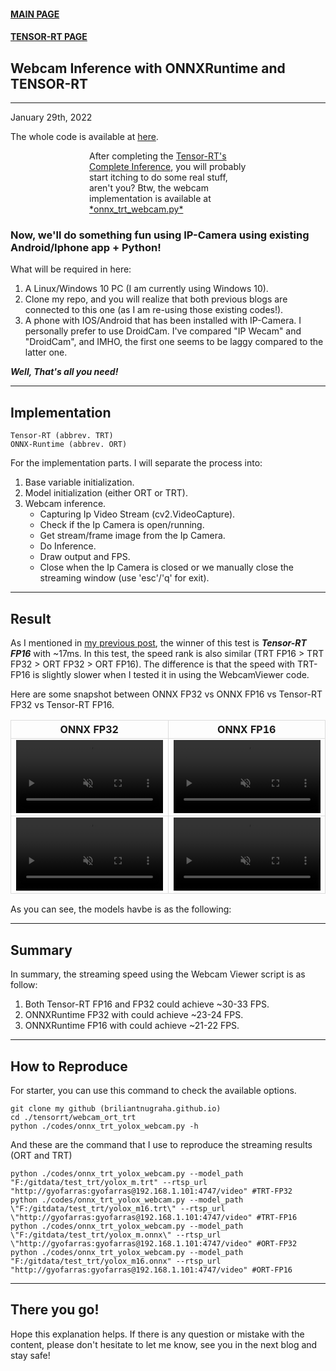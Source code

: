 <style>
  .center {
    display: block;
    margin-left: auto;
    margin-right: auto;
    width: 50%;
  }

  td, th {
  border: 1px solid #dddddd;
  /* padding: 8px; */
}
</style>

<div>
  <lic><a href="../../"><h4>MAIN PAGE</h4></a></lic>
  <lic><a href="../"><h4>TENSOR-RT PAGE</h4></a></lic>
</div>

## Webcam Inference with ONNXRuntime and TENSOR-RT
---
January 29th, 2022

The whole code is available at <a href="./codes/">here</a>.

<p class="center">
    After completing the <a href="../understand_trt_complete">Tensor-RT's Complete Inference</a>, you will probably start itching to do some real stuff, aren't you?
    Btw, the webcam implementation is available at <a href="./codes/onnx_trt_webcam.py">*onnx_trt_webcam.py*</a>
</p>

### Now, we'll do something fun using IP-Camera using existing Android/Iphone app + Python!


What will be required in here:
1. A Linux/Windows 10 PC (I am currently using Windows 10).
2. Clone my repo, and you will realize that both previous blogs are connected to this one (as I am re-using those existing codes!).
3. A phone with IOS/Android that has been installed with IP-Camera. I personally prefer to use DroidCam. I've compared "IP Wecam" and "DroidCam", and IMHO, the first one seems to be laggy compared to the latter one.

***Well, That's all you need!***

---
## Implementation

``` 
Tensor-RT (abbrev. TRT)
ONNX-Runtime (abbrev. ORT)
```


For the implementation parts. I will separate the process into:
1. Base variable initialization.
2. Model initialization (either ORT or TRT).
3. Webcam inference.
    - Capturing Ip Video Stream (cv2.VideoCapture).
    - Check if the Ip Camera is open/running.
    - Get stream/frame image from the Ip Camera.
    - Do Inference.
    - Draw output and FPS.
    - Close when the Ip Camera is closed or we manually close the streaming window (use 'esc'/'q' for exit).


---
## Result

As I mentioned in <a href="./understand_trt_complete/">my previous post</a>, the winner of this test is ***Tensor-RT FP16*** with ~17ms. In this test, the speed rank is also similar (TRT FP16 > TRT FP32 > ORT FP32 > ORT FP16). The difference is that the speed with TRT-FP16 is slightly slower when I tested it in using the WebcamViewer code.

Here are some snapshot between ONNX FP32 vs ONNX FP16 vs Tensor-RT FP32 vs Tensor-RT FP16.

| ONNX FP32      | ONNX FP16 |
| :----:       |    :----:   |
| <video auto-play="true" loop="loop" muted="muted" plays-inline="true"  width="100%" height="100%"><source src="./demo_videos/demo_ort_fp32.mp4" type="video/mp4"></video>      | <video auto-play="true" loop="loop" muted="muted" plays-inline="true"  width="100%" height="100%"><source src="./demo_videos/demo_ort_fp16.mp4" type="video/mp4"></video> |  
|  <video auto-play="true" loop="loop" muted="muted" plays-inline="true"  width="100%" height="100%"><source src="./demo_videos/demo_trt_fp32.mp4" type="video/mp4"></video>   |  <video auto-play="true" loop="loop" muted="muted" plays-inline="true"  width="100%" height="100%"><source src="./demo_videos/demo_trt_fp16.mp4" type="video/mp4"></video> | 

As you can see, the models havbe is as the following:

---
## Summary

In summary, the streaming speed using the Webcam Viewer script is as follow:
1. Both Tensor-RT FP16 and FP32 could achieve ~30-33 FPS.
2. ONNXRuntime FP32 with could achieve ~23-24 FPS.
3. ONNXRuntime FP16 with could achieve ~21-22 FPS.


---
## How to Reproduce

For starter, you can use this command to check the available options.
``` 
git clone my github (briliantnugraha.github.io)
cd ./tensorrt/webcam_ort_trt
python ./codes/onnx_trt_yolox_webcam.py -h
```

And these are the command that I use to reproduce the streaming results (ORT and TRT)
```
python ./codes/onnx_trt_yolox_webcam.py --model_path "F:/gitdata/test_trt/yolox_m.trt" --rtsp_url "http://gyofarras:gyofarras@192.168.1.101:4747/video" #TRT-FP32
python ./codes/onnx_trt_yolox_webcam.py --model_path \"F:/gitdata/test_trt/yolox_m16.trt\" --rtsp_url \"http://gyofarras:gyofarras@192.168.1.101:4747/video" #TRT-FP16
python ./codes/onnx_trt_yolox_webcam.py --model_path \"F:/gitdata/test_trt/yolox_m.onnx\" --rtsp_url \"http://gyofarras:gyofarras@192.168.1.101:4747/video" #ORT-FP32
python ./codes/onnx_trt_yolox_webcam.py --model_path "F:/gitdata/test_trt/yolox_m16.onnx" --rtsp_url "http://gyofarras:gyofarras@192.168.1.101:4747/video" #ORT-FP16
```

---
## There you go!

Hope this explanation helps. If there is any question or mistake with the content, please don't hesitate to let me know, see you in the next blog and stay safe!


